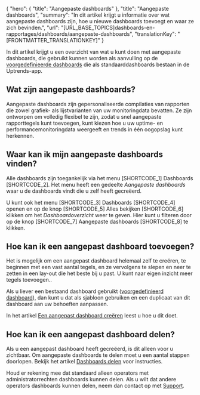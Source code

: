 {
  "hero": {
    "title": "Aangepaste dashboards"
  },
  "title": "Aangepaste dashboards",
  "summary": "In dit artikel krijgt u informatie over wat aangepaste dashboards zijn, hoe u nieuwe dashboards toevoegt en waar ze zich bevinden.",
  "url": "[URL_BASE_TOPICS]dashboards-en-rapportages/dashboards/aangepaste-dashboards",
  "translationKey": "[FRONTMATTER_TRANSLATIONKEY]"
}

In dit artikel krijgt u een overzicht van wat u kunt doen met aangepaste dashboards, die gebruikt kunnen worden als aanvulling op de [voorgedefinieerde dashboards]([LINK_URL_1]) die als standaarddashboards bestaan in de Uptrends-app.

## Wat zijn aangepaste dashboards?

Aangepaste dashboards zijn gepersonaliseerde compilaties van rapporten die zowel grafiek- als lijstvarianten van uw monitoringdata bevatten. Ze zijn ontworpen om volledig flexibel te zijn, zodat u snel aangepaste rapporttegels kunt toevoegen, kunt kiezen hoe u uw uptime- en performancemonitoringdata weergeeft en trends in één oogopslag kunt herkennen.

## Waar kan ik mijn aangepaste dashboards vinden?

Alle dashboards zijn toegankelijk via het menu [SHORTCODE_1] Dashboards [SHORTCODE_2]. Het menu heeft een gedeelte *Aangepaste dashboards* waar u de dashboards vindt die u zelf heeft gecreëerd. 

U kunt ook het menu [SHORTCODE_3] Dashboards [SHORTCODE_4] openen en op de knop [SHORTCODE_5] Alles bekijken [SHORTCODE_6] klikken om het *Dashboardoverzicht* weer te geven. Hier kunt u filteren door op de knop [SHORTCODE_7] Aangepaste dashboards [SHORTCODE_8] te klikken.

## Hoe kan ik een aangepast dashboard toevoegen?

Het is mogelijk om een aangepast dashboard helemaal zelf te creëren, te beginnen met een vast aantal tegels, en ze vervolgens te slepen en neer te zetten in een lay-out die het beste bij u past. U kunt naar eigen inzicht meer tegels toevoegen..

Als u liever een bestaand dashboard gebruikt ([voorgedefinieerd dashboard]([LINK_URL_2])), dan kunt u dat als sjabloon gebruiken en een duplicaat van dit dashboard aan uw behoeften aanpassen.

In het artikel [Een aangepast dashboard creëren]([LINK_URL_3]) leest u hoe u dit doet.

## Hoe kan ik een aangepast dashboard delen?

Als u een aangepast dashboard heeft gecreëerd, is dit alleen voor u zichtbaar. Om aangepaste dashboards te delen moet u een aantal stappen doorlopen. Bekijk het artikel [Dashboards delen]([LINK_URL_4]) voor instructies.

Houd er rekening mee dat standaard alleen operators met administratorrechten dashboards kunnen delen. Als u wilt dat andere operators dashboards kunnen delen, neem dan contact op met [Support]([LINK_URL_5]).